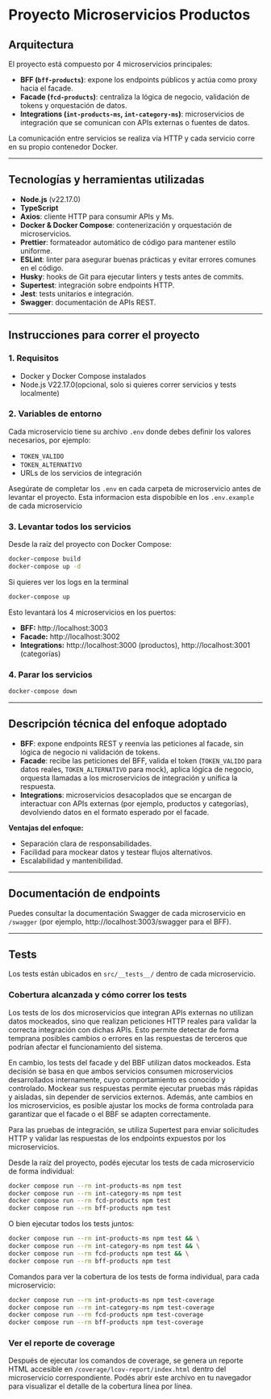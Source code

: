 # Proyecto Microservicios Productos

## Arquitectura

El proyecto está compuesto por 4 microservicios principales:

- **BFF (`bff-products`)**: expone los endpoints públicos y actúa como proxy hacia el facade.
- **Facade (`fcd-products`)**: centraliza la lógica de negocio, validación de tokens y orquestación de datos.
- **Integrations (`int-products-ms`, `int-category-ms`)**: microservicios de integración que se comunican con APIs externas o fuentes de datos.

La comunicación entre servicios se realiza vía HTTP y cada servicio corre en su propio contenedor Docker.

---

## Tecnologías y herramientas utilizadas

- **Node.js** (v22.17.0)
- **TypeScript**
- **Axios**: cliente HTTP para consumir APIs y Ms.
- **Docker & Docker Compose**: contenerización y orquestación de microservicios.
- **Prettier**: formateador automático de código para mantener estilo uniforme.
- **ESLint**: linter para asegurar buenas prácticas y evitar errores comunes en el código.
- **Husky**: hooks de Git para ejecutar linters y tests antes de commits.
- **Supertest**: integración sobre endpoints HTTP.
- **Jest**: tests unitarios e integración.
- **Swagger**: documentación de APIs REST.

---

## Instrucciones para correr el proyecto

### 1. Requisitos

- Docker y Docker Compose instalados
- Node.js V22.17.0(opcional, solo si quieres correr servicios y tests localmente)

### 2. Variables de entorno

Cada microservicio tiene su archivo `.env` donde debes definir los valores necesarios, por ejemplo:

- `TOKEN_VALIDO`
- `TOKEN_ALTERNATIVO`
- URLs de los servicios de integración

Asegúrate de completar los `.env` en cada carpeta de microservicio antes de levantar el proyecto. Esta informacion esta dispobible en los `.env.example` de cada microservicio

### 3. Levantar todos los servicios

Desde la raíz del proyecto con Docker Compose:

```sh
docker-compose build
docker-compose up -d
```

Si quieres ver los logs en la terminal

```sh
docker-compose up
```

Esto levantará los 4 microservicios en los puertos:

- **BFF:** http://localhost:3003
- **Facade:** http://localhost:3002
- **Integrations:** http://localhost:3000 (productos), http://localhost:3001 (categorías)

### 4. Parar los servicios

```sh
docker-compose down
```

---

## Descripción técnica del enfoque adoptado

- **BFF**: expone endpoints REST y reenvía las peticiones al facade, sin lógica de negocio ni validación de tokens.
- **Facade**: recibe las peticiones del BFF, valida el token (`TOKEN_VALIDO` para datos reales, `TOKEN_ALTERNATIVO` para mock), aplica lógica de negocio, orquesta llamadas a los microservicios de integración y unifica la respuesta.
- **Integrations**: microservicios desacoplados que se encargan de interactuar con APIs externas (por ejemplo, productos y categorías), devolviendo datos en el formato esperado por el facade.

**Ventajas del enfoque:**
- Separación clara de responsabilidades.
- Facilidad para mockear datos y testear flujos alternativos.
- Escalabilidad y mantenibilidad.

---

## Documentación de endpoints

Puedes consultar la documentación Swagger de cada microservicio en `/swagger` (por ejemplo, http://localhost:3003/swagger para el BFF).

---

## Tests

Los tests están ubicados en `src/__tests__/` dentro de cada microservicio.

### Cobertura alcanzada y cómo correr los tests

Los tests de los dos microservicios que integran APIs externas no utilizan datos mockeados, sino que realizan peticiones HTTP reales para validar la correcta integración con dichas APIs. Esto permite detectar de forma temprana posibles cambios o errores en las respuestas de terceros que podrían afectar el funcionamiento del sistema.

En cambio, los tests del facade y del BBF utilizan datos mockeados. Esta decisión se basa en que ambos servicios consumen microservicios desarrollados internamente, cuyo comportamiento es conocido y controlado. Mockear sus respuestas permite ejecutar pruebas más rápidas y aisladas, sin depender de servicios externos. Además, ante cambios en los microservicios, es posible ajustar los mocks de forma controlada para garantizar que el facade o el BBF se adapten correctamente.

Para las pruebas de integración, se utiliza Supertest para enviar solicitudes HTTP y validar las respuestas de los endpoints expuestos por los microservicios.

Desde la raíz del proyecto, podés ejecutar los tests de cada microservicio de forma individual:

```sh
docker compose run --rm int-products-ms npm test
docker compose run --rm int-category-ms npm test
docker compose run --rm fcd-products npm test
docker compose run --rm bff-products npm test
```

O bien ejecutar todos los tests juntos:

```sh
docker compose run --rm int-products-ms npm test && \
docker compose run --rm int-category-ms npm test && \
docker compose run --rm fcd-products npm test && \
docker compose run --rm bff-products npm test
```

Comandos para ver la cobertura de los tests de forma individual, para cada microservicio:

```sh
docker compose run --rm int-products-ms npm test-coverage
docker compose run --rm int-category-ms npm test-coverage
docker compose run --rm fcd-products npm test-coverage
docker compose run --rm bff-products npm test-coverage
```

### Ver el reporte de coverage

Después de ejecutar los comandos de coverage, se genera un reporte HTML accesible en `/coverage/lcov-report/index.html` dentro del microservicio correspondiente. Podés abrir este archivo en tu navegador para visualizar el detalle de la cobertura línea por línea.